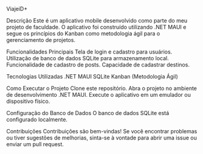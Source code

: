 ViajeiD+

Descrição
Este é um aplicativo mobile desenvolvido como parte do meu projeto de faculdade. O aplicativo foi construído utilizando .NET MAUI e segue os princípios do Kanban como metodologia ágil para o gerenciamento de projetos.

Funcionalidades Principais
Tela de login e cadastro para usuários.
Utilização de banco de dados SQLite para armazenamento local.
Funcionalidade de cadastro de posts.
Capacidade de cadastrar destinos.

Tecnologias Utilizadas
.NET MAUI
SQLite
Kanban (Metodologia Ágil)

Como Executar o Projeto
Clone este repositório.
Abra o projeto no ambiente de desenvolvimento .NET MAUI.
Execute o aplicativo em um emulador ou dispositivo físico.

Configuração do Banco de Dados
O banco de dados SQLite está configurado localmente. 

Contribuições
Contribuições são bem-vindas! Se você encontrar problemas ou tiver sugestões de melhorias, sinta-se à vontade para abrir uma issue ou enviar um pull request.
